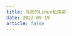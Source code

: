 ```yaml
---
title: 鸟哥的Linux私房菜
date: 2022-09-19
article: false
---
```


<PDF url="http://www.deadly-exception.icu:7779/pdf/%E6%8A%80%E6%9C%AF/%E9%B8%9F%E5%93%A5%E7%9A%84Linux%E7%A7%81%E6%88%BF%E8%8F%9C.pdf" height="880px"/>
